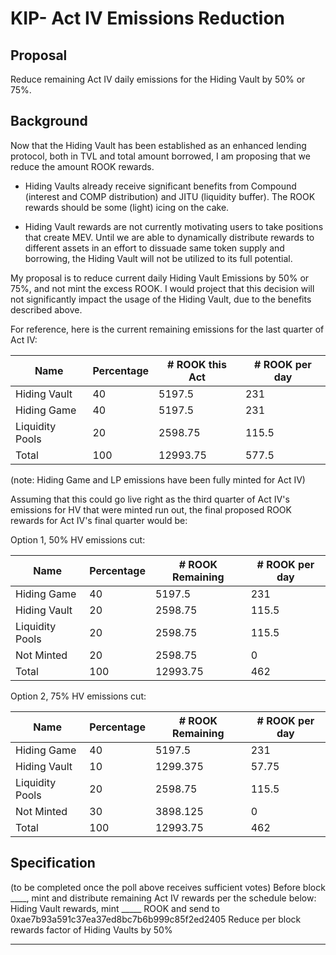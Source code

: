 # KIP- Act IV Emissions Reduction

## Proposal
Reduce remaining Act IV daily emissions for the Hiding Vault by 50% or 75%. 

## Background

Now that the Hiding Vault has been established as an enhanced lending protocol, both in TVL and total amount borrowed, I am proposing that we reduce the amount ROOK rewards.

* Hiding Vaults already receive significant benefits from Compound (interest and COMP distribution) and JITU (liquidity buffer). The ROOK rewards should be some (light) icing on the cake. 

* Hiding Vault rewards are not currently motivating users to take positions that create MEV. Until we are able to dynamically distribute rewards to different assets in an effort to dissuade same token supply and borrowing, the Hiding Vault will not be utilized to its full potential. 


My proposal is to reduce current daily Hiding Vault Emissions by 50% or 75%, and not mint the excess ROOK. I would project that this decision will not significantly impact the usage of the Hiding Vault, due to the benefits described above. 

For reference, here is the current remaining emissions for the last quarter of Act IV: 

|Name|Percentage|# ROOK this Act|# ROOK per day|
|---|---|---|---|
|Hiding Vault|40|5197.5|231| 
|Hiding Game|40|5197.5|231|
|Liquidity Pools|20|2598.75|115.5| 
|Total|100|12993.75|577.5|
(note: Hiding Game and LP emissions have been fully minted for Act IV)

Assuming that this could go live right as the third quarter of Act IV's emissions for HV that were minted run out, the final proposed ROOK rewards for Act IV's final quarter would be: 

Option 1, 50% HV emissions cut:

|Name|Percentage|# ROOK Remaining |# ROOK per day|
|---|---|---|---|
|Hiding Game|40|5197.5|231|
|Hiding Vault|20|2598.75|115.5|
|Liquidity Pools|20|2598.75|115.5|
|Not Minted|20|2598.75|0|
|Total|100|12993.75|462|

Option 2, 75% HV emissions cut:

|Name|Percentage|# ROOK Remaining |# ROOK per day|
|---|---|---|---|
|Hiding Game|40|5197.5|231|
|Hiding Vault|10|1299.375|57.75|
|Liquidity Pools|20|2598.75|115.5|
|Not Minted|30|3898.125|0|
|Total|100|12993.75|462|

## Specification

(to be completed once the poll above receives sufficient votes)
Before block ____, mint and distribute remaining Act IV rewards per the schedule below:
Hiding Vault rewards, mint _____ ROOK and send to 0xae7b93a591c37ea37ed8bc7b6b999c85f2ed2405
Reduce per block rewards factor of Hiding Vaults by 50%

---
